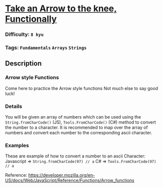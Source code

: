 # [Take an Arrow to the knee, Functionally](https://www.codewars.com/kata/559f3123e66a7204f000009f)

### Difficulty: `8 kyu`

### Tags: `Fundamentals` `Arrays` `Strings`


## Description

### Arrow style Functions
Come here to practice the Arrow style functions Not much else to say good luck!

### Details
You will be given an array of numbers which can be used using the `String.fromCharCode()` (JS), `Tools.FromCharCode()` (C#) method to convert the number to a character. It is recommended to map over the array of numbers and convert each number to the corresponding ascii character.

### Examples
These are example of how to convert a number to an ascii Character:
Javascript => `String.fromCharCode(97) // a`
C# => `Tools.FromCharCode(97) // a`

Reference: https://developer.mozilla.org/en-US/docs/Web/JavaScript/Reference/Functions/Arrow_functions